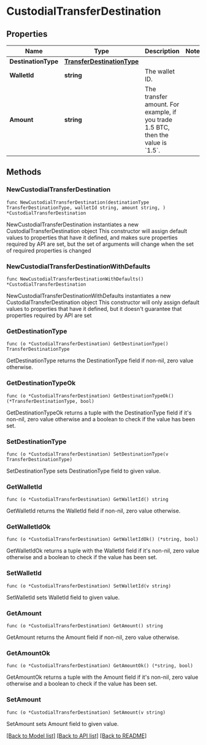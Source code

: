 # CustodialTransferDestination

## Properties

Name | Type | Description | Notes
------------ | ------------- | ------------- | -------------
**DestinationType** | [**TransferDestinationType**](TransferDestinationType.md) |  | 
**WalletId** | **string** | The wallet ID. | 
**Amount** | **string** | The transfer amount. For example, if you trade 1.5 BTC, then the value is &#x60;1.5&#x60;.  | 

## Methods

### NewCustodialTransferDestination

`func NewCustodialTransferDestination(destinationType TransferDestinationType, walletId string, amount string, ) *CustodialTransferDestination`

NewCustodialTransferDestination instantiates a new CustodialTransferDestination object
This constructor will assign default values to properties that have it defined,
and makes sure properties required by API are set, but the set of arguments
will change when the set of required properties is changed

### NewCustodialTransferDestinationWithDefaults

`func NewCustodialTransferDestinationWithDefaults() *CustodialTransferDestination`

NewCustodialTransferDestinationWithDefaults instantiates a new CustodialTransferDestination object
This constructor will only assign default values to properties that have it defined,
but it doesn't guarantee that properties required by API are set

### GetDestinationType

`func (o *CustodialTransferDestination) GetDestinationType() TransferDestinationType`

GetDestinationType returns the DestinationType field if non-nil, zero value otherwise.

### GetDestinationTypeOk

`func (o *CustodialTransferDestination) GetDestinationTypeOk() (*TransferDestinationType, bool)`

GetDestinationTypeOk returns a tuple with the DestinationType field if it's non-nil, zero value otherwise
and a boolean to check if the value has been set.

### SetDestinationType

`func (o *CustodialTransferDestination) SetDestinationType(v TransferDestinationType)`

SetDestinationType sets DestinationType field to given value.


### GetWalletId

`func (o *CustodialTransferDestination) GetWalletId() string`

GetWalletId returns the WalletId field if non-nil, zero value otherwise.

### GetWalletIdOk

`func (o *CustodialTransferDestination) GetWalletIdOk() (*string, bool)`

GetWalletIdOk returns a tuple with the WalletId field if it's non-nil, zero value otherwise
and a boolean to check if the value has been set.

### SetWalletId

`func (o *CustodialTransferDestination) SetWalletId(v string)`

SetWalletId sets WalletId field to given value.


### GetAmount

`func (o *CustodialTransferDestination) GetAmount() string`

GetAmount returns the Amount field if non-nil, zero value otherwise.

### GetAmountOk

`func (o *CustodialTransferDestination) GetAmountOk() (*string, bool)`

GetAmountOk returns a tuple with the Amount field if it's non-nil, zero value otherwise
and a boolean to check if the value has been set.

### SetAmount

`func (o *CustodialTransferDestination) SetAmount(v string)`

SetAmount sets Amount field to given value.



[[Back to Model list]](../README.md#documentation-for-models) [[Back to API list]](../README.md#documentation-for-api-endpoints) [[Back to README]](../README.md)


